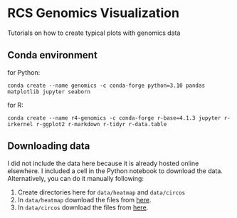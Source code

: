 # RCS Genomics Visualization
Tutorials on how to create typical plots with genomics data

## Conda environment

for Python: 

```
conda create --name genomics -c conda-forge python=3.10 pandas matplotlib jupyter seaborn
```

for R:

```
conda create --name r4-genomics -c conda-forge r-base=4.1.3 jupyter r-irkernel r-ggplot2 r-markdown r-tidyr r-data.table
```

## Downloading data

I did not include the data here because it is already hosted online elsewhere.  I included a cell in the Python notebook to download the data.  Alternatively, you can do it manually following:

1. Create directories here for ```data/heatmap``` and ```data/circos```
2. In ```data/heatmap``` download the files from [here](https://zenodo.org/record/2529926#.YwaRPfHMIas).
3. In ```data/circos``` download the files from [here](https://zenodo.org/record/4494146#.YwaTwPHMIas).
